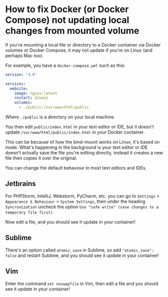 # How to fix Docker (or Docker Compose) not updating local changes from  mounted volume

If you're mounting a local file or directory to a Docker container via Docker volumes or Docker Compose, it may not update if you're on Linux (and perhaps Mac too).

For example, you have a `docker-compose.yml` such as this:

```yaml
version: "3.6"

services:
  website:
    image: nginx:latest
    restart: always
    volumes:
      - ./public:/var/www/html/public
```

Where `./public` is a directory on your local machine.

You then edit `public/index.html` in your text editor or IDE, but it doesn't update `/var/www/html/public/index.html` in your Docker container.

This can be because of how the bind-mount works on Linux, it's based on inode. What's happening in the background is your text editor or IDE doesn't actually save the file you're editing directly, instead it creates a new file then copies it over the original.

You can change the default behaviour in most text editors and IDEs.

## Jetbrains

For PHPStorm, IntelliJ, Webstorm, PyCharm, etc. you can go to `Settings` > `Appearance & Behaviour` > `System Settings`, then under the heading `Syncronization` uncheck the option `Use "safe write" (save changes to a temporary file first)`.

Now edit a file, and you should see it update in your container!

## Sublime

There's an option called `atomic_save` in Sublime, so add `"atomic_save": false` and restart Sublime, and you should see it update in your container!

## Vim

Enter the command `set noswapfile` in Vim, then edit a file and you should see it update in your container!
